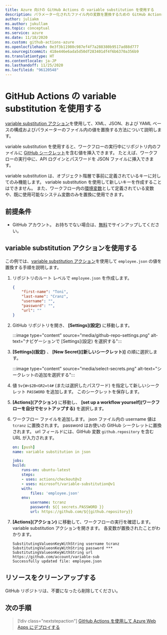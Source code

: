 ```yaml
---
title: Azure 向けの GitHub Actions の variable substitution を使用する
description: パラメーター化されたファイル内の変数を置換するための GitHub Actions
author: juliakm
ms.author: jukullam
ms.topic: conceptual
ms.service: azure
ms.date: 11/18/2020
ms.custom: github-actions-azure
ms.openlocfilehash: 0e3f3b11980c987ef4f7a288380b9517ad88d777
ms.sourcegitcommit: 418e446e6ada5d50df283401df4f6b6370a356b9
ms.translationtype: HT
ms.contentlocale: ja-JP
ms.lasthandoff: 11/25/2020
ms.locfileid: "96120548"
---
```

# <a name="use-variable-substitution-with-github-actions"></a>GitHub Actions の variable substitution を使用する

[variable substitution アクション](https://github.com/marketplace/actions/variable-substitution)を使用して、XML、JSON、および YAML ベースの構成およびパラメーターのファイル内の値を置換する方法について説明します。

variable substitution を使用すると、ワークフローの実行中にリポジトリ内のファイルに [GitHub シークレット](https://docs.github.com/en/free-pro-team@latest/actions/reference/encrypted-secrets)を含む値を挿入できます。 たとえば、ワークフローの実行中に、API ログインとパスワードを JSON ファイルに挿入できます。

variable substitution は、オブジェクト階層で事前に定義されているキーに対してのみ機能します。 variable substitution を使用して新しいキーを作成することはできません。 また、ワークフロー内の[環境変数](https://docs.github.com/en/free-pro-team@latest/actions/reference/environment-variables)として定義されている変数や、既に使用可能なシステム変数のみを置換に使用できます。

## <a name="prerequisites"></a>前提条件

- GitHub アカウント。 お持ちでない場合は、[無料](https://github.com/join)でサインアップしてください。  

## <a name="use-the-variable-substitution-action"></a>variable substitution アクションを使用する

この例では、[variable substitution アクション](https://github.com/marketplace/actions/variable-substitution)を使用して `employee.json` の値を置換する手順を説明します。

1. リポジトリのルート レベルで `employee.json` を作成します。

    ```json
    {
        "first-name": "Toni",
        "last-name": "Cranz",
        "username": "",
        "password": "",
        "url": ""
    }
    ```

2. GitHub リポジトリを開き、 **[Settings]\(設定\)** に移動します。

    :::image type="content" source="media/github-repo-settings.png" alt-text="ナビゲーションで [Settings]\(設定\) を選択する":::

3. **[Settings]\(設定\)** 、 **[New Secret]\([新しいシークレット\)]** の順に選択します。

    :::image type="content" source="media/select-secrets.png" alt-text="シークレットの追加を選択する":::

4. 値 `5v{W<$2B<GR2=t4#` (または選択したパスワード) を指定して新しいシークレット `PASSWORD` を追加します。 このシークレットを保存します。 

5. **[Actions]\(アクション\)** に移動し、 **[set up a workflow yourself]\(ワークフローを自分でセットアップする\)** を選択します。

6. ワークフロー ファイルを追加します。 json ファイル内の username 値は `tcranz` に置換されます。 password はお使いの GitHub シークレットに置換されます。 url フィールドには、GitHub 変数 `github.repository` を含む URL が入力されます。

    ```yaml
    on: [push]
    name: variable substitution in json

    jobs:
    build:
        runs-on: ubuntu-latest
        steps:
        - uses: actions/checkout@v2
        - uses: microsoft/variable-substitution@v1 
        with:
            files: 'employee.json'
        env:
            username: tcranz
            password: ${{ secrets.PASSWORD }}
            url: https://github.com/${{github.repository}}

    ```

7. **[Actions]\(アクション\)** に移動して、ワークフローの実行を確認します。 variable substitution アクションを開きます。 各変数が置換されたことがわかります。

    ```text
    SubstitutingValueonKeyWithString username tcranz
    SubstitutingValueonKeyWithString password ***
    SubstitutingValueonKeyWithString url https://github.com/account/variable-sub
    Successfully updated file: employee.json
    ```

## <a name="clean-up-resources"></a>リソースをクリーンアップする

GitHub リポジトリは、不要になったら削除してください。

## <a name="next-steps"></a>次の手順

> [!div class="nextstepaction"]
> [GitHub Actions を使用して Azure Web Apps にデプロイする](/azure/app-service/deploy-github-actions)
